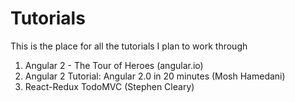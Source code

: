 # Tutorials

This is the place for all the tutorials I plan to work through

1. Angular 2 - The Tour of Heroes (angular.io)
2. Angular 2 Tutorial: Angular 2.0 in 20 minutes (Mosh Hamedani)
3. React-Redux TodoMVC (Stephen Cleary)
